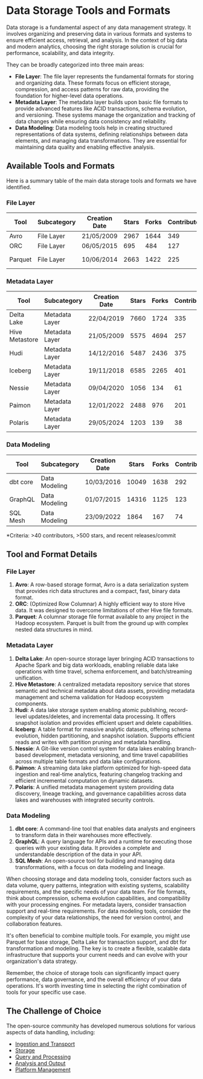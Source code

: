 # Data Storage Tools and Formats

Data storage is a fundamental aspect of any data management strategy. It involves organizing and preserving data in various formats and systems to ensure efficient access, retrieval, and analysis. In the context of big data and modern analytics, choosing the right storage solution is crucial for performance, scalability, and data integrity.

They can be broadly categorized into three main areas:
- **File Layer**: The file layer represents the fundamental formats for storing and organizing data. These formats focus on efficient storage, compression, and access patterns for raw data, providing the foundation for higher-level data operations.
- **Metadata Layer**: The metadata layer builds upon basic file formats to provide advanced features like ACID transactions, schema evolution, and versioning. These systems manage the organization and tracking of data changes while ensuring data consistency and reliability.
- **Data Modeling**: Data modeling tools help in creating structured representations of data systems, defining relationships between data elements, and managing data transformations. They are essential for maintaining data quality and enabling effective analysis.

## Available Tools and Formats

Here is a summary table of the main data storage tools and formats we have identified.

### File Layer

| Tool | Subcategory | Creation Date | Stars | Forks | Contributors | Last Release | Latest Commit | Meets Criteria* | Link |
|---|---|---|---|---|---|---|---|---|---|
| Avro | File Layer | 21/05/2009 | 2967 | 1644 | 349 | 05/08/2024 | 06/12/2024 | Yes | https://github.com/apache/avro |
| ORC | File Layer | 06/05/2015 | 695 | 484 | 127 | 14/11/2024 | 02/12/2024 | Yes | https://github.com/apache/orc |
| Parquet | File Layer | 10/06/2014 | 2663 | 1422 | 225 | 02/12/2024 | 04/12/2024 | Yes | https://github.com/apache/parquet-mr |

### Metadata Layer

| Tool | Subcategory | Creation Date | Stars | Forks | Contributors | Last Release | Latest Commit | Meets Criteria* | Link |
|---|---|---|---|---|---|---|---|---|---|
| Delta Lake | Metadata Layer | 22/04/2019 | 7660 | 1724 | 335 | 26/09/2024 | 06/12/2024 | Yes | https://github.com/delta-io/delta |
| Hive Metastore | Metadata Layer | 21/05/2009 | 5575 | 4694 | 257 | N/A | 06/12/2024 | Yes | https://github.com/apache/hive |
| Hudi | Metadata Layer | 14/12/2016 | 5487 | 2436 | 375 | 16/07/2024 | 07/12/2024 | Yes | https://github.com/apache/hudi |
| Iceberg | Metadata Layer | 19/11/2018 | 6585 | 2265 | 401 | 06/12/2024 | 07/12/2024 | Yes | https://github.com/apache/iceberg |
| Nessie | Metadata Layer | 09/04/2020 | 1056 | 134 | 61 | 06/12/2024 | 08/12/2024 | Yes | https://github.com/projectnessie/nessie |
| Paimon | Metadata Layer | 12/01/2022 | 2488 | 976 | 201 | N/A | 08/12/2024 | Yes | https://github.com/apache/paimon |
| Polaris | Metadata Layer | 29/05/2024 | 1203 | 139 | 38 | N/A | 06/12/2024 | Yes | https://github.com/apache/polaris |

### Data Modeling

| Tool | Subcategory | Creation Date | Stars | Forks | Contributors | Last Release | Latest Commit | Meets Criteria* | Link |
|---|---|---|---|---|---|---|---|---|---|
| dbt core | Data Modeling | 10/03/2016 | 10049 | 1638 | 292 | 02/12/2024 | 07/12/2024 | Yes | https://github.com/dbt-labs/dbt-core |
| GraphQL | Data Modeling | 01/07/2015 | 14316 | 1125 | 123 | 27/10/2021 | 06/12/2024 | Yes | https://github.com/graphql/graphql-spec |
| SQL Mesh | Data Modeling | 23/09/2022 | 1864 | 167 | 74 | 05/12/2024 | 06/12/2024 | Yes | https://github.com/TobikoData/sqlmesh |

*Criteria: >40 contributors, >500 stars, and recent releases/commit

## Tool and Format Details

### File Layer

1. **Avro**: A row-based storage format, Avro is a data serialization system that provides rich data structures and a compact, fast, binary data format.
2. **ORC**: (Optimized Row Columnar) A highly efficient way to store Hive data. It was designed to overcome limitations of other Hive file formats.
3. **Parquet**: A columnar storage file format available to any project in the Hadoop ecosystem. Parquet is built from the ground up with complex nested data structures in mind.

### Metadata Layer

1. **Delta Lake**: An open-source storage layer bringing ACID transactions to Apache Spark and big data workloads, enabling reliable data lake operations with time travel, schema enforcement, and batch/streaming unification.
2. **Hive Metastore**: A centralized metadata repository service that stores semantic and technical metadata about data assets, providing metadata management and schema validation for Hadoop ecosystem components.
3. **Hudi**: A data lake storage system enabling atomic publishing, record-level updates/deletes, and incremental data processing. It offers snapshot isolation and provides efficient upsert and delete capabilities.
4. **Iceberg**: A table format for massive analytic datasets, offering schema evolution, hidden partitioning, and snapshot isolation. Supports efficient reads and writes with partition pruning and metadata handling.
5. **Nessie**: A Git-like version control system for data lakes enabling branch-based development, metadata versioning, and time travel capabilities across multiple table formats and data lake configurations.
6. **Paimon**: A streaming data lake platform optimized for high-speed data ingestion and real-time analytics, featuring changelog tracking and efficient incremental computation on dynamic datasets.
7. **Polaris**: A unified metadata management system providing data discovery, lineage tracking, and governance capabilities across data lakes and warehouses with integrated security controls.

### Data Modeling

1. **dbt core**: A command-line tool that enables data analysts and engineers to transform data in their warehouses more effectively.
2. **GraphQL**: A query language for APIs and a runtime for executing those queries with your existing data. It provides a complete and understandable description of the data in your API.
3. **SQL Mesh**: An open-source tool for building and managing data transformations, with a focus on data modeling and lineage.

When choosing storage and data modeling tools, consider factors such as data volume, query patterns, integration with existing systems, scalability requirements, and the specific needs of your data team. For file formats, think about compression, schema evolution capabilities, and compatibility with your processing engines. For metadata layers, consider transaction support and real-time requirements. For data modeling tools, consider the complexity of your data relationships, the need for version control, and collaboration features.

It's often beneficial to combine multiple tools. For example, you might use Parquet for base storage, Delta Lake for transaction support, and dbt for transformation and modeling. The key is to create a flexible, scalable data infrastructure that supports your current needs and can evolve with your organization's data strategy.

Remember, the choice of storage tools can significantly impact query performance, data governance, and the overall efficiency of your data operations. It's worth investing time in selecting the right combination of tools for your specific use case.

## The Challenge of Choice
The open-source community has developed numerous solutions for various aspects of data handling, including:
- [Ingestion and Transport](01.ingestion_and_transport.md)
- [Storage](02.storage.md)
- [Query and Processing](03.query_and_processing.md)
- [Analysis and Output](04.analysis_and_output.md)
- [Platform Management](05.platform_management.md)